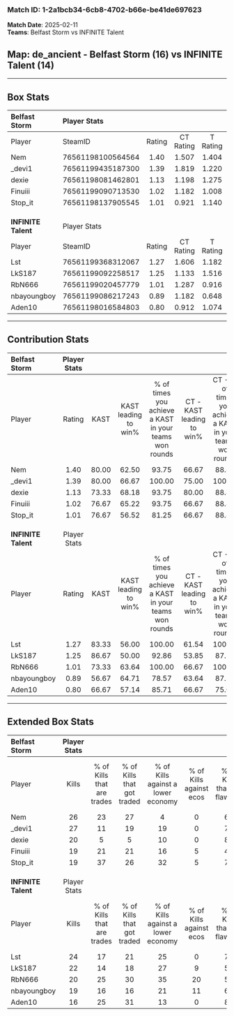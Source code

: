 ### Match ID: 1-2a1bcb34-6cb8-4702-b66e-be41de697623  
**Match Date**: 2025-02-11  
**Teams**: Belfast Storm vs INFINITE Talent  

## **Map**: de_ancient - Belfast Storm (16) vs INFINITE Talent (14)  
---  

## Box Stats  

| **Belfast Storm**   | Player Stats      |        |           |          |       |       |       |         |        |      |     |
| :- | :- | :-: | :-: | :-: | :-: | :-: | :-: | :-: | :-: | :-: | :-: |
| Player              | SteamID           | Rating | CT Rating | T Rating | KAST  |  ADR  | Kills | Assists | Deaths | K/D  | HS% |
| Nem                 | 76561198100564564 |  1.40  |   1.507   |  1.404   | 80.00 | 89.2  |  26   |    7    |   17   | 1.53 | 38  |
| _devi1              | 76561199435187300 |  1.39  |   1.819   |  1.220   | 80.00 | 103.8 |  27   |    9    |   22   | 1.23 | 62  |
| dexie               | 76561198081462801 |  1.13  |   1.198   |  1.275   | 73.33 | 73.8  |  20   |   12    |   18   | 1.11 | 15  |
| Finuiii             | 76561199090713530 |  1.02  |   1.182   |  1.008   | 76.67 | 67.2  |  19   |    4    |   21   | 0.90 | 52  |
| Stop_it             | 76561198137905545 |  1.01  |   0.921   |  1.140   | 76.67 | 77.0  |  19   |    7    |   24   | 0.79 | 63  |
|                     |                   |        |           |          |       |       |       |         |        |      |     |
|                     |                   |        |           |          |       |       |       |         |        |      |     |
|                     |                   |        |           |          |       |       |       |         |        |      |     |
| **INFINITE Talent** | Player Stats      |        |           |          |       |       |       |         |        |      |     |
| Player              | SteamID           | Rating | CT Rating | T Rating | KAST  |  ADR  | Kills | Assists | Deaths | K/D  | HS% |
| Lst                 | 76561199368312067 |  1.27  |   1.606   |  1.182   | 83.33 | 71.6  |  24   |    5    |   19   | 1.26 | 45  |
| LkS187              | 76561199092258517 |  1.25  |   1.133   |  1.516   | 86.67 | 90.6  |  22   |    8    |   22   | 1.00 | 63  |
| RbN666              | 76561199020457779 |  1.01  |   1.287   |  0.916   | 73.33 | 74.8  |  20   |    8    |   24   | 0.83 | 50  |
| nbayoungboy         | 76561199086217243 |  0.89  |   1.182   |  0.648   | 56.67 | 76.0  |  19   |    6    |   22   | 0.86 | 52  |
| Aden10              | 76561198016584803 |  0.80  |   0.912   |  1.074   | 66.67 | 62.0  |  16   |   11    |   25   | 0.64 | 75  |
---  

## Contribution Stats  

| **Belfast Storm**   | Player Stats |       |                      |                                                        |                           |                                                             |                          |                                                            |
| :- | :-: | :-: | :-: | :-: | :-: | :-: | :-: | :-: |
| Player              |    Rating    | KAST  | KAST leading to win% | % of times you achieve a KAST in your teams won rounds | CT - KAST leading to win% | CT - % of times you achieve a KAST in your teams won rounds | T - KAST leading to win% | T - % of times you achieve a KAST in your teams won rounds |
| Nem                 |     1.40     | 80.00 |        62.50         |                         93.75                          |           66.67           |                            88.89                            |          58.33           |                           100.00                           |
| _devi1              |     1.39     | 80.00 |        66.67         |                         100.00                         |           75.00           |                           100.00                            |          58.33           |                           100.00                           |
| dexie               |     1.13     | 73.33 |        68.18         |                         93.75                          |           80.00           |                            88.89                            |          58.33           |                           100.00                           |
| Finuiii             |     1.02     | 76.67 |        65.22         |                         93.75                          |           66.67           |                            88.89                            |          63.64           |                           100.00                           |
| Stop_it             |     1.01     | 76.67 |        56.52         |                         81.25                          |           66.67           |                            88.89                            |          45.45           |                           71.43                            |
|                     |              |       |                      |                                                        |                           |                                                             |                          |                                                            |
|                     |              |       |                      |                                                        |                           |                                                             |                          |                                                            |
|                     |              |       |                      |                                                        |                           |                                                             |                          |                                                            |
| **INFINITE Talent** | Player Stats |       |                      |                                                        |                           |                                                             |                          |                                                            |
| Player              |    Rating    | KAST  | KAST leading to win% | % of times you achieve a KAST in your teams won rounds | CT - KAST leading to win% | CT - % of times you achieve a KAST in your teams won rounds | T - KAST leading to win% | T - % of times you achieve a KAST in your teams won rounds |
| Lst                 |     1.27     | 83.33 |        56.00         |                         100.00                         |           61.54           |                           100.00                            |          50.00           |                           100.00                           |
| LkS187              |     1.25     | 86.67 |        50.00         |                         92.86                          |           53.85           |                            87.50                            |          46.15           |                           100.00                           |
| RbN666              |     1.01     | 73.33 |        63.64         |                         100.00                         |           66.67           |                           100.00                            |          60.00           |                           100.00                           |
| nbayoungboy         |     0.89     | 56.67 |        64.71         |                         78.57                          |           63.64           |                            87.50                            |          66.67           |                           66.67                            |
| Aden10              |     0.80     | 66.67 |        57.14         |                         85.71                          |           66.67           |                            75.00                            |          50.00           |                           100.00                           |
---  

## Extended Box Stats  

| **Belfast Storm**   | Player Stats |                            |                            |                                    |                         |                              |                                 |        |                             |                                     |                          |                               |                            |
| :- | :-: | :-: | :-: | :-: | :-: | :-: | :-: | :-: | :-: | :-: | :-: | :-: | :-: |
| Player              |    Kills     | % of Kills that are trades | % of Kills that got traded | % of Kills against a lower economy | % of Kills against ecos | % of Kills that are flawless | % of Kills that are close duels | Deaths | % of Deaths that get traded | % of Deaths against a lower economy | % of Deaths against ecos | % of Deaths that are flawless | % of Deaths that are close |
| Nem                 |      26      |             23             |             27             |                 4                  |            0            |              62              |                8                |   17   |             18              |                 18                  |            6             |              71               |             6              |
| _devi1              |      27      |             11             |             19             |                 19                 |            0            |              74              |                4                |   22   |             32              |                 14                  |            5             |              64               |             0              |
| dexie               |      20      |             5              |             5              |                 10                 |            0            |              85              |                0                |   18   |             33              |                 17                  |            6             |              83               |             0              |
| Finuiii             |      19      |             21             |             21             |                 16                 |            5            |              47              |               11                |   21   |             24              |                 19                  |            5             |              62               |             5              |
| Stop_it             |      19      |             37             |             26             |                 32                 |            5            |              74              |                0                |   24   |              4              |                 17                  |            4             |              58               |             13             |
|                     |              |                            |                            |                                    |                         |                              |                                 |        |                             |                                     |                          |                               |                            |
|                     |              |                            |                            |                                    |                         |                              |                                 |        |                             |                                     |                          |                               |                            |
|                     |              |                            |                            |                                    |                         |                              |                                 |        |                             |                                     |                          |                               |                            |
| **INFINITE Talent** | Player Stats |                            |                            |                                    |                         |                              |                                 |        |                             |                                     |                          |                               |                            |
| Player              |    Kills     | % of Kills that are trades | % of Kills that got traded | % of Kills against a lower economy | % of Kills against ecos | % of Kills that are flawless | % of Kills that are close duels | Deaths | % of Deaths that get traded | % of Deaths against a lower economy | % of Deaths against ecos | % of Deaths that are flawless | % of Deaths that are close |
| Lst                 |      24      |             17             |             21             |                 25                 |            0            |              71              |                8                |   19   |             37              |                  5                  |            0             |              84               |             0              |
| LkS187              |      22      |             14             |             18             |                 27                 |            9            |              59              |                5                |   22   |             18              |                  9                  |            5             |              64               |             14             |
| RbN666              |      20      |             25             |             30             |                 35                 |           20            |              55              |                5                |   24   |             21              |                 25                  |            8             |              71               |             4              |
| nbayoungboy         |      19      |             16             |             16             |                 21                 |           11            |              68              |                5                |   22   |              5              |                  9                  |            9             |              64               |             0              |
| Aden10              |      16      |             25             |             31             |                 13                 |            0            |              88              |                0                |   25   |             24              |                 20                  |            4             |              64               |             4              |
